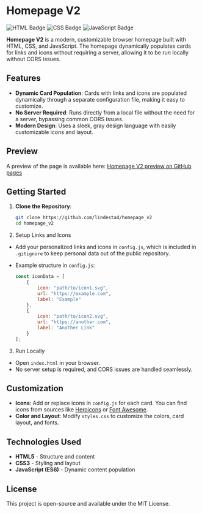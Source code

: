 # Homepage V2

![HTML Badge](https://img.shields.io/badge/HTML-5-orange?logo=html5&logoColor=white)
![CSS Badge](https://img.shields.io/badge/CSS-3-blue?logo=css3&logoColor=white)
![JavaScript Badge](https://img.shields.io/badge/JavaScript-ES6-yellow?logo=javascript&logoColor=white)

**Homepage V2** is a modern, customizable browser homepage built with HTML, CSS, and JavaScript. The homepage dynamically populates cards for links and icons without requiring a server, allowing it to be run locally without CORS issues.

## Features

- **Dynamic Card Population**: Cards with links and icons are populated dynamically through a separate configuration file, making it easy to customize.
- **No Server Required**: Runs directly from a local file without the need for a server, bypassing common CORS issues.
- **Modern Design**: Uses a sleek, gray design language with easily customizable icons and layout.

## Preview

A preview of the page is available here: [Homepage V2 preview on GitHub pages](https://lindestad.github.io/homepage_v2/)
  
## Getting Started

1. **Clone the Repository**:
   ```bash
   git clone https://github.com/lindestad/homepage_v2
   cd homepage_v2

2. Setup Links and Icons

- Add your personalized links and icons in `config.js`, which is included in `.gitignore` to keep personal data out of the public repository.
- Example structure in `config.js`:

    ```javascript
    const iconData = [
        {
            icon: "path/to/icon1.svg",
            url: "https://example.com",
            label: "Example"
        },
        {
            icon: "path/to/icon2.svg",
            url: "https://another.com",
            label: "Another Link"
        }
    ];
    ```

3. Run Locally

- Open `index.html` in your browser.
- No server setup is required, and CORS issues are handled seamlessly.

## Customization

- **Icons**: Add or replace icons in `config.js` for each card. You can find icons from sources like [Heroicons](https://heroicons.com/) or [Font Awesome](https://fontawesome.com/).
- **Color and Layout**: Modify `styles.css` to customize the colors, card layout, and fonts.

## Technologies Used

- **HTML5** - Structure and content
- **CSS3** - Styling and layout
- **JavaScript (ES6)** - Dynamic content population

## License

This project is open-source and available under the MIT License.
